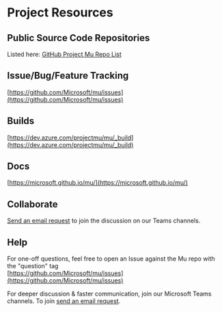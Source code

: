 # Project Resources

## Public Source Code Repositories

Listed here:  [GitHub Project Mu Repo List](https://github.com/topics/projectmu)

## Issue/Bug/Feature Tracking

[https://github.com/Microsoft/mu/issues](https://github.com/Microsoft/mu/issues)

## Builds

[https://dev.azure.com/projectmu/mu/_build](https://dev.azure.com/projectmu/mu/_build)

## Docs

[https://microsoft.github.io/mu/](https://microsoft.github.io/mu/)

## Collaborate

[Send an email request](mailto:join-projectmu@microsoft.com?subject=Request%20to%20join%20ProjectMu&body=Please%20invite%20me%20to%20the%20Project%20Mu%20collaboration%20portal)
to join the discussion on our Teams channels.

## Help

For one-off questions, feel free to open an Issue against the Mu repo with the "question" tag  
[https://github.com/Microsoft/mu/issues](https://github.com/Microsoft/mu/issues)

For deeper discussion & faster communication, join our Microsoft Teams channels.  To join
[send an email request](mailto:join-projectmu@microsoft.com?subject=Request%20to%20join%20ProjectMu&body=Please%20invite%20me%20to%20the%20Project%20Mu%20collaboration%20portal).
